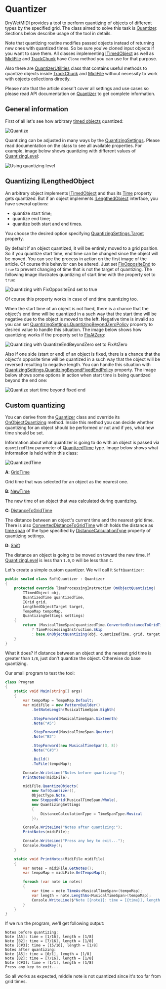 ﻿---
uid: a_quantizer
---

# Quantizer

DryWetMIDI provides a tool to perform quantizing of objects of different types by the specified grid. The class aimed to solve this task is [Quantizer](xref:Melanchall.DryWetMidi.Tools.Quantizer). Sections below describe usage of the tool in details.

Note that quantizing routine modifies passed objects instead of returning new ones with quantized times. So be sure you've cloned input objects if you want to save them. All classes implementing [ITimedObject](xref:Melanchall.DryWetMidi.Interaction.ITimedObject) as well as [MidiFile](xref:Melanchall.DryWetMidi.Core.MidiFile) and [TrackChunk](xref:Melanchall.DryWetMidi.Core.TrackChunk) have `Clone` method you can use for that purpose.

Also there are [QuantizerUtilities](xref:Melanchall.DryWetMidi.Tools.QuantizerUtilities) class that contains useful methods to quantize objects inside [TrackChunk](xref:Melanchall.DryWetMidi.Core.TrackChunk) and [MidiFile](xref:Melanchall.DryWetMidi.Core.MidiFile) without necessity to work with objects collections directly.

Please note that the article doesn't cover all settings and use cases so please read API documentation on [Quantizer](xref:Melanchall.DryWetMidi.Tools.Quantizer) to get complete information.

## General information

First of all let's see how arbitrary [timed objects](xref:Melanchall.DryWetMidi.Interaction.ITimedObject) quantized:

![Quantize](images/Quantizer/QuantizeStart.png)

Quantizing can be adjusted in many ways by the [QuantizingSettings](xref:Melanchall.DryWetMidi.Tools.QuantizingSettings). Please read documentation on the class to see all available properties. For example, image below shows quantizing with different values of [QuantizingLevel](xref:Melanchall.DryWetMidi.Tools.QuantizingSettings.QuantizingLevel):

![Using quantizing level](images/Quantizer/QuantizingLevel.png)

## Quantizing ILengthedObject

An arbitrary object implements [ITimedObject](xref:Melanchall.DryWetMidi.Interaction.ITimedObject) and thus its [Time](xref:Melanchall.DryWetMidi.Interaction.ITimedObject.Time) property gets quantized. But if an object implements [ILengthedObject](xref:Melanchall.DryWetMidi.Interaction.ILengthedObject) interface, you have several options:

* quantize start time;
* quantize end time;
* quantize both start and end times.

You choose the desired option specifying [QuantizingSettings.Target](xref:Melanchall.DryWetMidi.Tools.QuantizingSettings.Target) property.

By default if an object quantized, it will be entirely moved to a grid position. So if you quantize start time, end time can be changed since the object will be moved. You can see the process in action on the first image of the article. Of course this behavior can be altered. Just set [FixOppositeEnd](xref:Melanchall.DryWetMidi.Tools.QuantizingSettings.FixOppositeEnd) to `true` to prevent changing of time that is not the target of quantizing. The following image illustrates quantizing of start time with the property set to `true`:

![Quantizing with FixOppositeEnd set to true](images/Quantizer/FixOppositeEnd.png)

Of course this property works in case of end time quantizing too.

When the start time of an object is not fixed, there is a chance that the object's end time will be quantized in a such way that the start time will be negative due to the object is moved to the left. Negative time is invalid so you can set [QuantizingSettings.QuantizingBeyondZeroPolicy](xref:Melanchall.DryWetMidi.Tools.QuantizingSettings.QuantizingBeyondZeroPolicy) property to desired value to handle this situation. The image below shows how quantizing works if the property set to [FixAtZero](xref:Melanchall.DryWetMidi.Tools.QuantizingBeyondZeroPolicy.FixAtZero):

![Quantizing with QuantizeEndBeyondZero set to FixAtZero](images/Quantizer/QuantizeEndBeyondZero.png)

Also if one side (start or end) of an object is fixed, there is a chance that the object's opposite time will be quantized in a such way that the object will be reversed resulting to negative length. You can handle this situation with [QuantizingSettings.QuantizingBeyondFixedEndPolicy](xref:Melanchall.DryWetMidi.Tools.QuantizingSettings.QuantizingBeyondFixedEndPolicy) property. The image below shows some options in action when start time is being quantized beyond the end one:

![Quantize start time beyond fixed end](images/Quantizer/QuantizeBeyondFixedEnd.png)

## Custom quantizing

You can derive from the [Quantizer](xref:Melanchall.DryWetMidi.Tools.Quantizer) class and override its [OnObjectQuantizing](xref:Melanchall.DryWetMidi.Tools.Quantizer.OnObjectQuantizing*) method. Inside this method you can decide whether quantizing for an object should be performed or not and if yes, what new time should be set.

Information about what quantizer is going to do with an object is passed via `quantizedTime` parameter of [QuantizedTime](xref:Melanchall.DryWetMidi.Tools.QuantizedTime) type. Image below shows what information is held within this class:

![QuantizedTime](images/Quantizer/QuantizedTime.png)

**A**: [GridTime](xref:Melanchall.DryWetMidi.Tools.QuantizedTime.GridTime)

Grid time that was selected for an object as the nearest one.

**B**: [NewTime](xref:Melanchall.DryWetMidi.Tools.QuantizedTime.NewTime)

The new time of an object that was calculated during quantizing.

**C**: [DistanceToGridTime](xref:Melanchall.DryWetMidi.Tools.QuantizedTime.DistanceToGridTime)

The distance between an object's current time and the nearest grid time. There is also [ConvertedDistanceToGridTime](xref:Melanchall.DryWetMidi.Tools.QuantizedTime.ConvertedDistanceToGridTime) which holds the distance as [time span](xref:Melanchall.DryWetMidi.Interaction.ITimeSpan) of the type specified by [DistanceCalculationType](xref:Melanchall.DryWetMidi.Tools.QuantizingSettings.DistanceCalculationType) property of quantizing settings.

**D**: [Shift](xref:Melanchall.DryWetMidi.Tools.QuantizedTime.Shift)

The distance an object is going to be moved on toward the new time. If [QuantizingLevel](xref:Melanchall.DryWetMidi.Tools.QuantizingSettings.QuantizingLevel) is less than `1.0`, `D` will be less than `C`.

Let's create a simple custom quantizer. We will call it `SoftQuantizer`:

```csharp
public sealed class SoftQuantizer : Quantizer
{
    protected override TimeProcessingInstruction OnObjectQuantizing(
        ITimedObject obj,
        QuantizedTime quantizedTime,
        IGrid grid,
        LengthedObjectTarget target,
        TempoMap tempoMap,
        QuantizingSettings settings)
    {
        return (MusicalTimeSpan)quantizedTime.ConvertedDistanceToGridTime > MusicalTimeSpan.Eighth
            ? TimeProcessingInstruction.Skip
            : base.OnObjectQuantizing(obj, quantizedTime, grid, target, tempoMap, settings);
    }
}
```

What it does? If distance between an object and the nearest grid time is greater than `1/8`, just don't quantize the object. Otherwise do base quantizing.

Our small program to test the tool:

```csharp
class Program
{
    static void Main(string[] args)
    {
        var tempoMap = TempoMap.Default;
        var midiFile = new PatternBuilder()
            .SetNoteLength(MusicalTimeSpan.Eighth)

            .StepForward(MusicalTimeSpan.Sixteenth)
            .Note("A5")

            .StepForward(MusicalTimeSpan.Quarter)
            .Note("B2")

            .StepForward(new MusicalTimeSpan(3, 8))
            .Note("C#3")

            .Build()
            .ToFile(tempoMap);

        Console.WriteLine("Notes before quantizing:");
        PrintNotes(midiFile);

        midiFile.QuantizeObjects(
            new SoftQuantizer(),
            ObjectType.Note,
            new SteppedGrid(MusicalTimeSpan.Whole),
            new QuantizingSettings
            {
                DistanceCalculationType = TimeSpanType.Musical
            });

        Console.WriteLine("Notes after quantizing:");
        PrintNotes(midiFile);

        Console.WriteLine("Press any key to exit...");
        Console.ReadKey();
    }

    static void PrintNotes(MidiFile midiFile)
    {
        var notes = midiFile.GetNotes();
        var tempoMap = midiFile.GetTempoMap();

        foreach (var note in notes)
        {
            var time = note.TimeAs<MusicalTimeSpan>(tempoMap);
            var length = note.LengthAs<MusicalTimeSpan>(tempoMap);
            Console.WriteLine($"Note [{note}]: time = [{time}], length = [{length}]");
        }
    }
}
```

If we run the program, we'll get following output:

```text
Notes before quantizing:
Note [A5]: time = [1/16], length = [1/8]
Note [B2]: time = [7/16], length = [1/8]
Note [C#3]: time = [15/16], length = [1/8]
Notes after quantizing:
Note [A5]: time = [0/1], length = [1/8]
Note [B2]: time = [7/16], length = [1/8]
Note [C#3]: time = [1/1], length = [1/8]
Press any key to exit...
```

So all works as expected, middle note is not quantized since it's too far from grid times.
